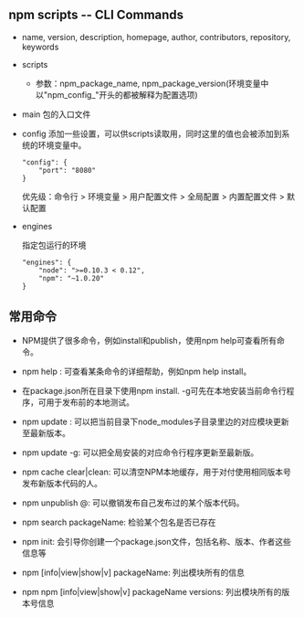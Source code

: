 ## npm scripts -- CLI Commands

* name, version, description, homepage, author, contributors, repository, keywords

* scripts

    - 参数：npm_package_name, npm_package_version(环境变量中以"npm_config_"开头的都被解释为配置选项)

* main  包的入口文件

* config 添加一些设置，可以供scripts读取用，同时这里的值也会被添加到系统的环境变量中。

    ```
    "config": {
        "port": "8080"
    }
    ```

    优先级：命令行 > 环境变量 > 用户配置文件 > 全局配置 > 内置配置文件 > 默认配置  

* engines  

    指定包运行的环境
    ```
    "engines": {
        "node": ">=0.10.3 < 0.12",
        "npm": "~1.0.20"
    }
    ```


## 常用命令

- NPM提供了很多命令，例如install和publish，使用npm help可查看所有命令。

- npm help <command>: 可查看某条命令的详细帮助，例如npm help install。

- 在package.json所在目录下使用npm install. -g可先在本地安装当前命令行程序，可用于发布前的本地测试。

- npm update <package>: 可以把当前目录下node_modules子目录里边的对应模块更新至最新版本。

- npm update <package> -g: 可以把全局安装的对应命令行程序更新至最新版。

- npm cache clear|clean: 可以清空NPM本地缓存，用于对付使用相同版本号发布新版本代码的人。

- npm unpublish <package>@<version>: 可以撤销发布自己发布过的某个版本代码。

- npm search packageName:  检验某个包名是否已存在

- npm init: 会引导你创建一个package.json文件，包括名称、版本、作者这些信息等

- npm [info|view|show|v] packageName: 列出模块所有的信息

- npm npm [info|view|show|v] packageName versions: 列出模块所有的版本号信息

